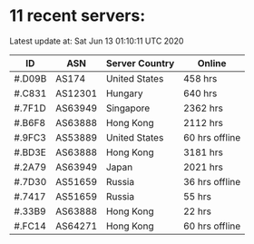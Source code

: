 # 11 recent servers:

Latest update at: Sat Jun 13 01:10:11 UTC 2020

| ID | ASN | Server Country | Online |
| -- | --- | -------------- | ------ |
| #.D09B | AS174 | United States | 458 hrs |
| #.C831 | AS12301 | Hungary | 640 hrs |
| #.7F1D | AS63949 | Singapore | 2362 hrs |
| #.B6F8 | AS63888 | Hong Kong | 2112 hrs |
| #.9FC3 | AS53889 | United States | 60 hrs offline |
| #.BD3E | AS63888 | Hong Kong | 3181 hrs |
| #.2A79 | AS63949 | Japan | 2021 hrs |
| #.7D30 | AS51659 | Russia | 36 hrs offline |
| #.7417 | AS51659 | Russia | 55 hrs |
| #.33B9 | AS63888 | Hong Kong | 22 hrs |
| #.FC14 | AS64271 | Hong Kong | 60 hrs offline |

